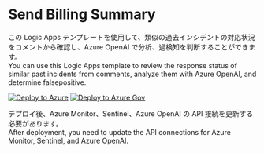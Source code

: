 # Send Billing Summary
この Logic Apps テンプレートを使用して、類似の過去インシデントの対応状況をコメントから確認し、Azure OpenAI で分析、過検知を判断することができます。  
You can use this Logic Apps template to review the response status of similar past incidents from comments, analyze them with Azure OpenAI, and determine falsepositive.

[![Deploy to Azure](https://aka.ms/deploytoazurebutton)](https://portal.azure.com/#create/Microsoft.Template/uri/https%3A%2F%2Fraw.githubusercontent.com%2Fkatsato-ms%2FMicrosoft%2Fmain%2FLogic%2520Apps%2FGet-SimilarIncident%2Fazuredeploy.json)
[![Deploy to Azure Gov](https://aka.ms/deploytoazuregovbutton)](https://portal.azure.us/#create/Microsoft.Template/uri/https%3A%2F%2Fraw.githubusercontent.com%2Fkatsato-ms%2FMicrosoft%2Fmain%2FLogic%2520Apps%2FGet-SimilarIncident%2Fazuredeploy.json)
  
デプロイ後、Azure Monitor、Sentinel、Azure OpenAI の API 接続を更新する必要があります。  
After deployment, you need to update the API connections for Azure Monitor, Sentinel, and Azure OpenAI. 
